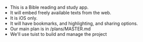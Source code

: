 - This is a Bible reading and study app.
- It will embed freely available texts from the web.
- It is iOS only.
- It will have bookmarks, and highlighting, and sharing options.
- Our main plan is in /plans/MASTER.md
- We'll use tuist to build and manage the project
